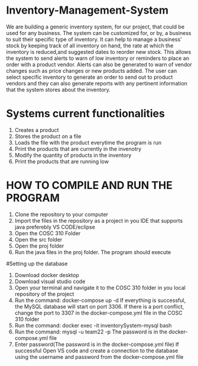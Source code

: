 # Inventory-Management-System
We are building a generic inventory system, for our project, that could be used for any business. 
The system can be customized for, or by, a business to suit their specific type of inventory.
It can help to manage a business’ stock by keeping track of all inventory on hand,
the rate at which the inventory is reduced,and suggested dates to reorder new stock.
This allows the system to send alerts to warn of low inventory or reminders to place an order with a product vendor. 
Alerts can also be generated to warn of vendor changes such as price changes or new products added. 
The user can select specific inventory to generate an order to send out to product vendors and they can also generate reports with any pertinent information that the system stores about the inventory.

# Systems current functionalities
1. Creates a product
2. Stores the product on a file 
3. Loads the file with the product everytime the program is run
4. Print the products that are currently in the invenotry
5. Modify the quantity of products in the inventory
6. Print the products that are running low
# HOW TO COMPILE AND RUN THE PROGRAM
1. Clone the repository to your computer
2. Import the files in the repository as a project in you IDE that supports java preferebly VS CODE/eclipse
3. Open the COSC 310 Folder
4. Open the src folder
5. Open the proj folder
6. Run the java files in the proj folder. The program should execute

#Setting up the database
1. Download docker desktop
2. Download visual studio code
3. Open your terminal and navigate it to the COSC 310 folder in you local repository of the project
4. Run the command: docker-compose up -d
 If everything is successful, the MySQL database will start on port 3306. If there is a port conflict, change the port to 3307 in the docker-compose.yml file in the COSC 310 folder
5. Run the command: docker exec -it inventorySystem-mysql bash
6. Run the command: mysql -u team22 -p
    The password is in the docker-compose.yml file
7. Enter password(The password is in the docker-compose.yml file)
If successful
Open VS code and create a connection to the database using the username and password from the docker-compose.yml file
